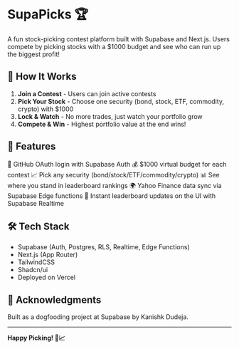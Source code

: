 # SupaPicks 🏆

A fun stock-picking contest platform built with Supabase and Next.js. Users compete by picking stocks with a $1000 budget and see who can run up the biggest profit!

## 🎯 How It Works

1. **Join a Contest** - Users can join active contests
2. **Pick Your Stock** - Choose one security (bond, stock, ETF, commodity, crypto) with $1000
3. **Lock & Watch** - No more trades, just watch your portfolio grow
4. **Compete & Win** - Highest portfolio value at the end wins!

## 🚀 Features

🔐 GitHub OAuth login with Supabase Auth
💰 $1000 virtual budget for each contest
📈 Pick any security (bond/stock/ETF/commodity/crypto) 
📊 See where you stand in leaderboard rankings
🌍 Yahoo Finance data sync via Supabase Edge functions
🔁 Instant leaderboard updates on the UI with Supabase Realtime

## 🛠️ Tech Stack

- Supabase (Auth, Postgres, RLS, Realtime, Edge Functions)
- Next.js (App Router)
- TailwindCSS
- Shadcn/ui
- Deployed on Vercel

## 🙏 Acknowledgments

Built as a dogfooding project at Supabase by Kanishk Dudeja.

---

**Happy Picking! 🚀📈**
